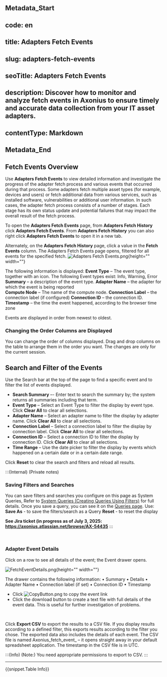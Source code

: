 ## Metadata_Start 
## code: en
## title: Adapters Fetch Events 
## slug: adapters-fetch-events 
## seoTitle: Adapters Fetch Events 
## description: Discover how to monitor and analyze fetch events in Axonius to ensure timely and accurate data collection from your IT asset adapters. 
## contentType: Markdown 
## Metadata_End
## Fetch Events Overview
Use **Adapters Fetch Events** to view detailed information and investigate the progress of the adapter fetch process and various events that occurred during that process. Some adapters fetch multiple asset types (for example, devices and users) or fetch additional data from various services, such as installed software, vulnerabilities or additional user information. In such cases, the adapter fetch process consists of a number of stages. Each stage has its own status update and potential failures that may impact the overall result of the fetch process.

To open the **Adapters Fetch Events** page, from  **Adapters Fetch History** click **Adapters Fetch Events**.  From  **Adapters Fetch History** you can also right click **Adapters Fetch Events** to open it in a new tab.

Alternately, on the  **Adapters Fetch History** page, click a value in the **Fetch Events** column. The Adapters Fetch Events page opens, filtered for all events for the specified fetch.
![Adapters Fetch Events.png](https://cdn.document360.io/95e0796d-2537-45b0-b972-fc0c142c6893/Images/Documentation/Adapters%20Fetch%20Events.png){height="" width=""}


The following information is displayed:
**Event Type** – The event type, together with an icon. The following Event types exist:  Info, Warning, Error
**Summary** – a description of the event type.
**Adapter Name** – the adapter for which the event is being reported  
**Compute Node** – The name of the compute node.
**Connection Label** – the connection label (if configured)
**Connection ID** – the connection ID.
**Timestamp** – the time the event happened, according to the browser time zone


Events are displayed in order from newest to oldest.

###  Changing the Order Columns are Displayed 
You can change the order of columns displayed.
Drag and drop columns on the table to arrange them in the order you want. The changes are only for the current session. 

## Search and Filter of the Events
Use the Search bar at the top of the page to find a specific event and to filter the list of events displayed.  


* **Search Summary** –- Enter text to search the summary by; the system returns all summaries including that term.
* **Event Type** – Select an Event Type to filter the display by event type. Click **Clear All** to clear all selections.
* **Adapter Name** – Select an adapter name to filter the display by adapter name. Click **Clear All** to clear all selections.
* **Connection Label** – Select a connection label to filter the display by connection label. Click **Clear All** to clear all selections.
*  **Connection ID** – Select a connection ID to filter the display by connection ID. Click **Clear All** to clear all selections.
* **Time Range** – Use the date picker to filter the display by events which happened on a certain date or in a certain date range. 


Click **Reset** to clear the search and filters and reload all results. 
<br>

:::(Internal) (Private notes)
### Saving Filters and Searches 
You can save filters and searches you configure on this page as System Queries, Refer to [System Queries (Creating Queries Using Filters)](/docs/creating-queries-filters) for full details. Once you save a query, you can see it on the [Queries page](/docs/queries).
Use:
**Save As** - to save the filters/search as a Query
**Reset** - to reset the display

**See Jira ticket (in progress as of July 3, 2025: https://axonius.atlassian.net/browse/AX-54435**
:::

<br>

### Adapter Event Details
Click on a row to see all details of the event; the Event drawer opens.

![FetchEventDetails.png](https://cdn.document360.io/95e0796d-2537-45b0-b972-fc0c142c6893/Images/Documentation/FetchEventDetails.png){height="" width=""}

The drawer contains the following information:
•	Summary
•	Details
•	Adapter Name
•	Connection label  (if set)
•	Connection ID
•	Timestamp

* Click ![CopyButton.png](https://cdn.document360.io/95e0796d-2537-45b0-b972-fc0c142c6893/Images/Documentation/CopyButton.png) to copy the event link
* Click the download button to create a text file with full details of the event data. This is useful for further investigation of problems.




<br>

Click **Export CSV** to export the results to a CSV file. If you display results according to a defined filter, this exports results according to the filter you chose. The exported data also includes the details of each event.
The CSV file is named Axonius_fetch_event_<date> – it opens straight away in your default spreadsheet application. The timestamp in the CSV file is in UTC.  


:::(Info) (Note:)
You need appropriate permissions to export to CSV.
:::
    
   
  * * *

{{snippet.Table Info}}
